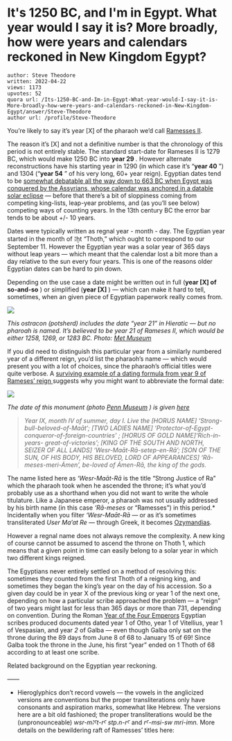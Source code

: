 # It's 1250 BC, and I'm in Egypt. What year would I say it is? More broadly, how were years and calendars reckoned in New Kingdom Egypt?

	author: Steve Theodore
	written: 2022-04-22
	views: 1173
	upvotes: 52
	quora url: /Its-1250-BC-and-Im-in-Egypt-What-year-would-I-say-it-is-More-broadly-how-were-years-and-calendars-reckoned-in-New-Kingdom-Egypt/answer/Steve-Theodore
	author url: /profile/Steve-Theodore


You’re likely to say it’s year [X] of the pharaoh we’d call [Ramesses II](https://en.wikipedia.org/wiki/Ramesses_II).

The reason it’s [X] and not a definitive number is that the chronology of this period is not entirely stable. The standard start-date for Rameses II is 1279 BC, which would make 1250 BC into __year 29__ _._ However alternate reconstructions have his starting year in 1290 (in which case it’s “__year 40__ ”) and 1304 (“__year 54__ ” of his very long, 60+ year reign). Egyptian dates tend to be [somewhat debatable all the way down to 663 BC when Egypt was conquered by the Assyrians, whose calendar was anchored in a datable solar eclipse](https://www.quora.com/What-s-the-earliest-historical-event-that-we-know-the-exact-date-on-which-it-took-place-with-certainty/answer/Steve-Theodore) — before that there’s a bit of sloppiness coming from competing king-lists, leap-year problems, and (as you’ll see below) competing ways of counting years. In the 13th century BC the error bar tends to be about +/- 10 years.

Dates were typically written as regnal year - month - day. The Egyptian year started in the month of Ꜣḫt “Thoth,” which ought to correspond to our September 11. However the Egyptian year was a solar year of 365 days without leap years — which meant that the calendar lost a bit more than a day relative to the sun every four years. This is one of the reasons older Egyptian dates can be hard to pin down.

Depending on the use case a date might be written out in full (__year [X] of so-and-so__ ) or simplified (__year [X]__ ) — which can make it hard to tell, sometimes, when an given piece of Egyptian paperwork really comes from.

![](https://qph.fs.quoracdn.net/main-qimg-8ad66748e99e030696087f98a5e601b0-lq)

_This ostracon (potsherd) includes the date “year 21” in Hieratic — but no pharoah is named. It’s believed to be year 21 of Rameses II, which would be either 1258, 1269, or 1283 BC. Photo:_ _[Met Museum](https://www.metmuseum.org/art/collection/search/558590)_ 

If you did need to distinguish this particular year from a similarly numbered year of a different reign, you’d list the pharaoh’s name — which would present you with a lot of choices, since the pharaoh’s official titles were quite verbose. A [surviving example of a dating formula from year 9 of Rameses’ reign ](https://www.penn.museum/sites/journal/9195/)suggests why you might want to abbreviate the formal date:

![](https://qph.fs.quoracdn.net/main-qimg-0ac67a973ca929fe2a98c5e0c5d5c53b-lq)

_The date of this monument (photo_ _[Penn Museum](https://www.penn.museum/collections/object_images.php?irn=307789)_ _) is given_ _[here](https://www.penn.museum/sites/journal/9195/)_ 

> _Year IX, month IV of summer, day I. Live the [HORUS NAME] ‘Strong-bull-beloved-of-Maāt‘; [TWO LADIES NAME] ‘Protector-of-Egypt-conqueror-of-foreign-countries’ ; [HORUS OF GOLD NAME]‘Rich-in-years- great-of-victories’; [KING OF THE SOUTH AND NORTH, SEIZER OF ALL LANDS] ‘Wesr-Maāt-Rā-setep-en-Rā’; [SON OF THE SUN, OF HIS BODY, HIS BELOVED, LORD OF APPEARANCES] ‘Rā-meses-meri-Ȧmen’, be-loved of Ȧmen-Rā, the king of the gods._ 

The name listed here as _‘Wesr-Maāt-Rā_ is the title “Strong Justice of Ra” which the pharaoh took when he ascended the throne; it’s what you’d probably use as a shorthand when you did not want to write the whole titulature. Like a Japanese emperor, a pharaoh was not usually addressed by his birth name (in this case _‘Rā-meses_ or “Ramesses”) in this period.* Incidentally when you filter _‘Wesr-Maāt-Rā —_ or as it’s sometimes transliterated _User Ma’at Re_  — through Greek, it becomes [Ozymandias](https://en.wikipedia.org/wiki/Ozymandias).

However a regnal name does not always remove the complexity. A new king of course cannot be assumed to ascend the throne on Thoth 1, which means that a given point in time can easily belong to a solar year in which two different kings reigned.

The Egyptians never entirely settled on a method of resolving this: sometimes they counted from the first Thoth of a reigning king, and sometimes they began the king’s year on the day of his accession. So a given day could be in year X of the previous king or year 1 of the next one, depending on how a particular scribe approached the problem — a “reign” of two years might last for less than 365 days or more than 731, depending on convention. During the Roman [Year of the Four Emperors](https://en.wikipedia.org/wiki/Year_of_the_Four_Emperors) Egyptian scribes produced documents dated year 1 of Otho, year 1 of Vitellius, year 1 of Vespasian, and year _2_  of Galba — even though Galba only sat on the throne during the 89 days from June 8 of 68 to January 15 of 69! Since Galba took the throne in the June, his first “year” ended on 1 Thoth of 68 according to at least one scribe.

Related background on the Egyptian year reckoning.



——

* Hieroglyphics don’t record vowels — the vowels in the anglicized versions are conventions but the proper transliterations only have consonants and aspiration marks, somewhat like Hebrew. The versions here are a bit old fashioned; the proper transliterations would be the (unpronounceable) _wsr-mꜢꜤt-rꜤ stp.n-rꜤ_ and _rꜤ-msi-sw mri-imn._ More details on the bewildering raft of Ramesses’ titles here:



